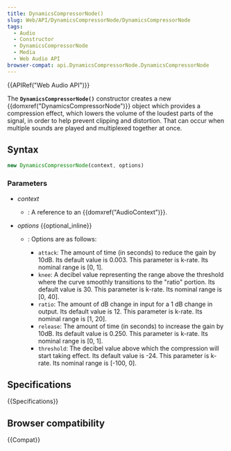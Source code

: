 ```yaml
---
title: DynamicsCompressorNode()
slug: Web/API/DynamicsCompressorNode/DynamicsCompressorNode
tags:
  - Audio
  - Constructor
  - DynamicsCompressorNode
  - Media
  - Web Audio API
browser-compat: api.DynamicsCompressorNode.DynamicsCompressorNode
---
```

{{APIRef("Web Audio API")}}

The **`DynamicsCompressorNode()`**
constructor creates a new {{domxref("DynamicsCompressorNode")}} object which provides
a compression effect, which lowers the volume of the loudest parts of the
signal, in order to help prevent clipping and distortion. That can occur when
multiple sounds are played and multiplexed together at once.

## Syntax

```js
new DynamicsCompressorNode(context, options)
```

### Parameters

- _context_
  - : A reference to an {{domxref("AudioContext")}}.
- _options_ {{optional_inline}}

  - : Options are as follows:

    - `attack`: The amount of time (in seconds) to reduce the gain by 10dB.
      Its default value is 0.003. This parameter is k-rate. Its nominal range is \[0, 1].
    - `knee`: A decibel value representing the range above the threshold
      where the curve smoothly transitions to the "ratio" portion. Its default value is
      30\. This parameter is k-rate. Its nominal range is \[0, 40].
    - `ratio`: The amount of dB change in input for a 1 dB change in
      output. Its default value is 12. This parameter is k-rate. Its nominal range is
      \[1, 20].
    - `release`: The amount of time (in seconds) to increase the gain by 10dB. Its
      default value is 0.250. This parameter is k-rate. Its nominal range is \[0, 1].
    - `threshold`: The decibel value above which the compression will start taking
      effect. Its default value is -24. This parameter is k-rate. Its nominal range is
      \[-100, 0].

## Specifications

{{Specifications}}

## Browser compatibility

{{Compat}}
